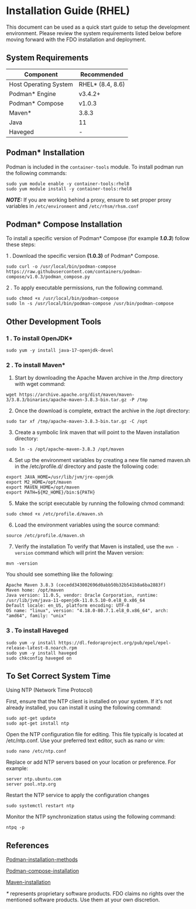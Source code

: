 

# Installation Guide (RHEL)
This document can be used as a quick start guide to setup the development environment. Please review the system requirements listed below before moving forward with the FDO installation and deployment.

## System Requirements

| Component | Recommended |
|------- |------|
| Host Operating System | RHEL* (8.4, 8.6) |
| Podman* Engine | v3.4.2+|
| Podman* Compose | v1.0.3 |
| Maven* | 3.8.3 |
| Java | 11 |
| Haveged | - |

## Podman* Installation
Podman is included in the `container-tools` module. To install podman run the following commands:
```
sudo yum module enable -y container-tools:rhel8
sudo yum module install -y container-tools:rhel8
```

***NOTE:*** If you are working behind a proxy, ensure to set proper proxy variables in `/etc/environment` and `/etc/rhsm/rhsm.conf`



## Podman* Compose Installation
To install a specific version of Podman\* Compose (for example **_1.0.3_**) follow these steps:

1 . Download the specific version **(1.0.3)** of Podman* Compose.
```
sudo curl -o /usr/local/bin/podman-compose https://raw.githubusercontent.com/containers/podman-compose/v1.0.3/podman_compose.py
```
2 . To apply executable permissions, run the following command.
```
sudo chmod +x /usr/local/bin/podman-compose
sudo ln -s /usr/local/bin/podman-compose /usr/bin/podman-compose
```

## Other Development Tools

### 1 . To install OpenJDK*
```
sudo yum -y install java-17-openjdk-devel
```

### 2 . To install Maven*

1. Start by downloading the Apache Maven archive in the /tmp directory with wget command:
```
wget https://archive.apache.org/dist/maven/maven-3/3.8.3/binaries/apache-maven-3.8.3-bin.tar.gz -P /tmp
```
2. Once the download is complete, extract the archive in the /opt directory:
```
sudo tar xf /tmp/apache-maven-3.8.3-bin.tar.gz -C /opt
```
3. Create a symbolic link maven that will point to the Maven installation directory:
```
sudo ln -s /opt/apache-maven-3.8.3 /opt/maven
```
4. Set up the environment variables by creating a new file named maven.sh in the /etc/profile.d/ directory and paste the following code:
```
export JAVA_HOME=/usr/lib/jvm/jre-openjdk
export M2_HOME=/opt/maven
export MAVEN_HOME=/opt/maven
export PATH=${M2_HOME}/bin:${PATH}
```
5. Make the script executable by running the following chmod command:
```
sudo chmod +x /etc/profile.d/maven.sh
```
6. Load the environment variables using the source command:
```
source /etc/profile.d/maven.sh
```
7. Verify the installation
To verify that Maven is installed, use the `mvn -version` command which will print the Maven version:
```
mvn -version
```
You should see something like the following:
```
Apache Maven 3.8.3 (cecedd343002696d0abb50b32b541b8a6ba2883f)
Maven home: /opt/maven
Java version: 11.0.5, vendor: Oracle Corporation, runtime: /usr/lib/jvm/java-11-openjdk-11.0.5.10-0.el8_0.x86_64
Default locale: en_US, platform encoding: UTF-8
OS name: "linux", version: "4.18.0-80.7.1.el8_0.x86_64", arch: "amd64", family: "unix"
```

### 3 . To install Haveged
```
sudo yum -y install https://dl.fedoraproject.org/pub/epel/epel-release-latest-8.noarch.rpm
sudo yum -y install haveged
sudo chkconfig haveged on
```

## To Set Correct System Time

Using NTP (Network Time Protocol) 

First, ensure that the NTP client is installed on your system. If it's not already installed, you can install it using the following command:

```
sudo apt-get update
sudo apt-get install ntp
```

Open the NTP configuration file for editing. This file typically is located at /etc/ntp.conf. Use your preferred text editor, such as nano or vim:

```
sudo nano /etc/ntp.conf
```

Replace or add NTP servers based on your location or preference. For example:

```
server ntp.ubuntu.com
server pool.ntp.org
```

Restart the NTP service to apply the configuration changes

```
sudo systemctl restart ntp
```

Monitor the NTP synchronization status using the following command:

```
ntpq -p
```

## References

[Podman-installation-methods](https://podman.io/getting-started/installation)

[Podman-compose-installation](https://github.com/containers/podman-compose/blob/devel/README.md)

[Maven-installation](https://linuxize.com/post/how-to-install-apache-maven-on-centos-8/)

_*_ represents proprietary software products. FDO claims no rights over the mentioned software products. Use them at your own discretion.
